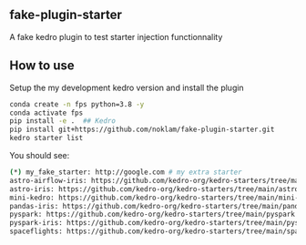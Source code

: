 ## fake-plugin-starter
A fake kedro plugin to test starter injection functionnality

## How to use

Setup the my development kedro version and install the plugin

```bash
conda create -n fps python=3.8 -y
conda activate fps
pip install -e .  ## Kedro
pip install git+https://github.com/noklam/fake-plugin-starter.git
kedro starter list
```

You should see: 

```bash
(*) my_fake_starter: http://google.com # my extra starter
astro-airflow-iris: https://github.com/kedro-org/kedro-starters/tree/main/astro-airflow-iris
astro-iris: https://github.com/kedro-org/kedro-starters/tree/main/astro-airflow-iris
mini-kedro: https://github.com/kedro-org/kedro-starters/tree/main/mini-kedro
pandas-iris: https://github.com/kedro-org/kedro-starters/tree/main/pandas-iris
pyspark: https://github.com/kedro-org/kedro-starters/tree/main/pyspark
pyspark-iris: https://github.com/kedro-org/kedro-starters/tree/main/pyspark-iris
spaceflights: https://github.com/kedro-org/kedro-starters/tree/main/spaceflights
```
